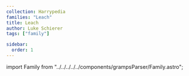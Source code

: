 ```yaml
---
collection: Harrypedia
families: "Leach"
title: Leach
author: Luke Schierer
tags: ["family"]

sidebar:
  order: 1
---
```


import Family from "../../../../../components/grampsParser/Family.astro";

<Family surn={frontmatter.surn} />

